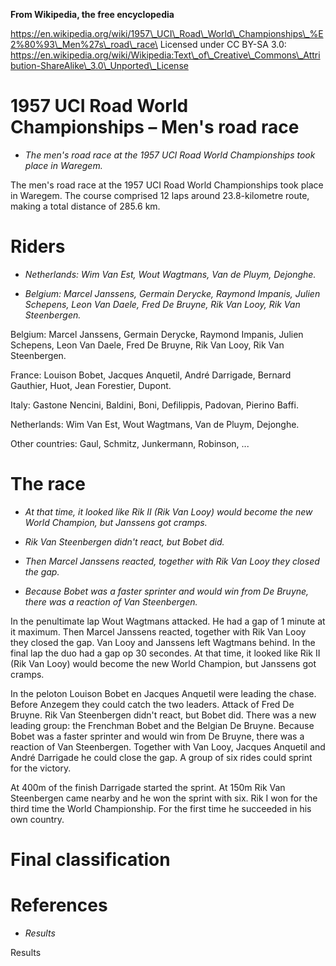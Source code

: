 **From Wikipedia, the free encyclopedia**

https://en.wikipedia.org/wiki/1957\_UCI\_Road\_World\_Championships\_%E2%80%93\_Men%27s\_road\_race\
Licensed under CC BY-SA 3.0:\
https://en.wikipedia.org/wiki/Wikipedia:Text\_of\_Creative\_Commons\_Attribution-ShareAlike\_3.0\_Unported\_License

1957 UCI Road World Championships – Men's road race
===================================================

-   *The men's road race at the 1957 UCI Road World Championships took
    place in Waregem.*

The men's road race at the 1957 UCI Road World Championships took place
in Waregem. The course comprised 12 laps around 23.8-kilometre route,
making a total distance of 285.6 km.

Riders
======

-   *Netherlands: Wim Van Est, Wout Wagtmans, Van de Pluym, Dejonghe.*

-   *Belgium: Marcel Janssens, Germain Derycke, Raymond Impanis, Julien
    Schepens, Leon Van Daele, Fred De Bruyne, Rik Van Looy, Rik Van
    Steenbergen.*

Belgium: Marcel Janssens, Germain Derycke, Raymond Impanis, Julien
Schepens, Leon Van Daele, Fred De Bruyne, Rik Van Looy, Rik Van
Steenbergen.

France: Louison Bobet, Jacques Anquetil, André Darrigade, Bernard
Gauthier, Huot, Jean Forestier, Dupont.

Italy: Gastone Nencini, Baldini, Boni, Defilippis, Padovan, Pierino
Baffi.

Netherlands: Wim Van Est, Wout Wagtmans, Van de Pluym, Dejonghe.

Other countries: Gaul, Schmitz, Junkermann, Robinson, ...

The race
========

-   *At that time, it looked like Rik II (Rik Van Looy) would become the
    new World Champion, but Janssens got cramps.*

-   *Rik Van Steenbergen didn't react, but Bobet did.*

-   *Then Marcel Janssens reacted, together with Rik Van Looy they
    closed the gap.*

-   *Because Bobet was a faster sprinter and would win from De Bruyne,
    there was a reaction of Van Steenbergen.*

In the penultimate lap Wout Wagtmans attacked. He had a gap of 1 minute
at it maximum. Then Marcel Janssens reacted, together with Rik Van Looy
they closed the gap. Van Looy and Janssens left Wagtmans behind. In the
final lap the duo had a gap op 30 secondes. At that time, it looked like
Rik II (Rik Van Looy) would become the new World Champion, but Janssens
got cramps.

In the peloton Louison Bobet en Jacques Anquetil were leading the chase.
Before Anzegem they could catch the two leaders. Attack of Fred De
Bruyne. Rik Van Steenbergen didn't react, but Bobet did. There was a new
leading group: the Frenchman Bobet and the Belgian De Bruyne. Because
Bobet was a faster sprinter and would win from De Bruyne, there was a
reaction of Van Steenbergen. Together with Van Looy, Jacques Anquetil
and André Darrigade he could close the gap. A group of six rides could
sprint for the victory.

At 400m of the finish Darrigade started the sprint. At 150m Rik Van
Steenbergen came nearby and he won the sprint with six. Rik I won for
the third time the World Championship. For the first time he succeeded
in his own country.

Final classification
====================

References
==========

-   *Results*

Results
